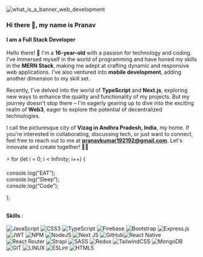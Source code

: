 ![what_is_a_banner_web_development](https://github.com/Pranav1239/Pranav1239/assets/142288127/82d62e4a-54c3-4966-a2c7-6fc854cb98ec)

### Hi there 👋, my name is Pranav
#### I am a Full Stack Developer 

Hello there! 👋 I'm a **16-year-old** with a passion for technology and coding. I've immersed myself in the world of programming and have honed my skills in the **MERN Stack**, making me adept at crafting dynamic and responsive web applications. I've also ventured into **mobile development**, adding another dimension to my skill set.

Recently, I've delved into the world of **TypeScript** and **Next.js**, exploring new ways to enhance the quality and functionality of my projects. But my journey doesn't stop there – I'm eagerly gearing up to dive into the exciting realm of **Web3**, eager to explore the potential of decentralized technologies.

I call the picturesque city of **Vizag in Andhra Pradesh, India**, my home. If you're interested in collaborating, discussing tech, or just want to connect, feel free to reach out to me at **pranavkumar192192@gmail.com**. Let's innovate and create together! 🚀🌟

⚡ for (let i = 0; i < Infinity; i++) {

console.log(“EAT”);
<br>
console.log(“Sleep”);
<br>
console.log(“Code”);
<br>

};
<br>
<br>

**Skills** :
<br>
<br>
![JavaScript](https://img.shields.io/badge/javascript-%23323330.svg?style=for-the-badge&logo=javascript&logoColor=%23F7DF1E) ![CSS3](https://img.shields.io/badge/css3-%231572B6.svg?style=for-the-badge&logo=css3&logoColor=white) ![TypeScript](https://img.shields.io/badge/typescript-%23007ACC.svg?style=for-the-badge&logo=typescript&logoColor=white) ![Firebase](https://img.shields.io/badge/firebase-%23039BE5.svg?style=for-the-badge&logo=firebase) ![Bootstrap](https://img.shields.io/badge/bootstrap-%23563D7C.svg?style=for-the-badge&logo=bootstrap&logoColor=white) ![Express.js](https://img.shields.io/badge/express.js-%23404d59.svg?style=for-the-badge&logo=express&logoColor=%2361DAFB) ![JWT](https://img.shields.io/badge/JWT-black?style=for-the-badge&logo=JSON%20web%20tokens) ![NPM](https://img.shields.io/badge/NPM-%23000000.svg?style=for-the-badge&logo=npm&logoColor=white) ![NodeJS](https://img.shields.io/badge/node.js-6DA55F?style=for-the-badge&logo=node.js&logoColor=white) ![Next JS](https://img.shields.io/badge/Next-black?style=for-the-badge&logo=next.js&logoColor=white) ![GitHub](https://img.shields.io/badge/GitHub-%23121011.svg?style=for-the-badge&logo=github&logoColor=white)![React Native](https://img.shields.io/badge/react_native-%2320232a.svg?style=for-the-badge&logo=react&logoColor=%2361DAFB) ![React Router](https://img.shields.io/badge/React_Router-CA4245?style=for-the-badge&logo=react-router&logoColor=white) ![Strapi](https://img.shields.io/badge/strapi-%232E7EEA.svg?style=for-the-badge&logo=strapi&logoColor=white) ![SASS](https://img.shields.io/badge/SASS-hotpink.svg?style=for-the-badge&logo=SASS&logoColor=white) ![Redux](https://img.shields.io/badge/redux-%23593d88.svg?style=for-the-badge&logo=redux&logoColor=white) ![TailwindCSS](https://img.shields.io/badge/tailwindcss-%2338B2AC.svg?style=for-the-badge&logo=tailwind-css&logoColor=white) ![MongoDB](https://img.shields.io/badge/MongoDB-%234ea94b.svg?style=for-the-badge&logo=mongodb&logoColor=white) ![GIT](https://img.shields.io/badge/Git-fc6d26?style=for-the-badge&logo=git&logoColor=white) ![LINUX](https://img.shields.io/badge/Linux-FCC624?style=for-the-badge&logo=linux&logoColor=black) ![ESLint](https://img.shields.io/badge/ESLint-4B3263?style=for-the-badge&logo=eslint&logoColor=white) ![HTML5](https://img.shields.io/badge/html5-%23E34F26.svg?style=for-the-badge&logo=html5&logoColor=white)


